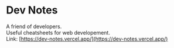 # Dev Notes
 
A friend of developers.  
Useful cheatsheets for web developement.  
Link: [https://dev-notes.vercel.app/](https://dev-notes.vercel.app/)